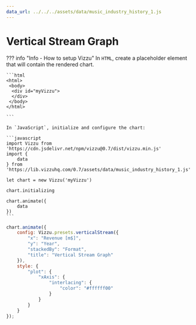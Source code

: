 ```yaml
---
data_url: ../../../assets/data/music_industry_history_1.js
---
```


# Vertical Stream Graph

<div id="example_01"></div>

??? info "Info - How to setup Vizzu"
    In `HTML`, create a placeholder element that will contain the rendered
    chart.

    ```html
    <html>
     <body>
      <div id="myVizzu">
      </div>
     </body>
    </html>

    ```

    In `JavaScript`, initialize and configure the chart:

    ```javascript
    import Vizzu from 'https://cdn.jsdelivr.net/npm/vizzu@0.7/dist/vizzu.min.js'
    import {
        data
    } from 'https://lib.vizzuhq.com/0.7/assets/data/music_industry_history_1.js'

    let chart = new Vizzu('myVizzu')

    chart.initializing

    chart.animate({
        data
    })
    ```

```javascript
chart.animate({
    config: Vizzu.presets.verticalStream({
        "x": "Revenue [m$]",
        "y": "Year",
        "stackedBy": "Format",
        "title": "Vertical Stream Graph"
    }),
    style: {
        "plot": {
            "xAxis": {
                "interlacing": {
                    "color": "#ffffff00"
                }
            }
        }
    }
});
```

<script src="./33_C_A_vertical_stream.js"></script>

